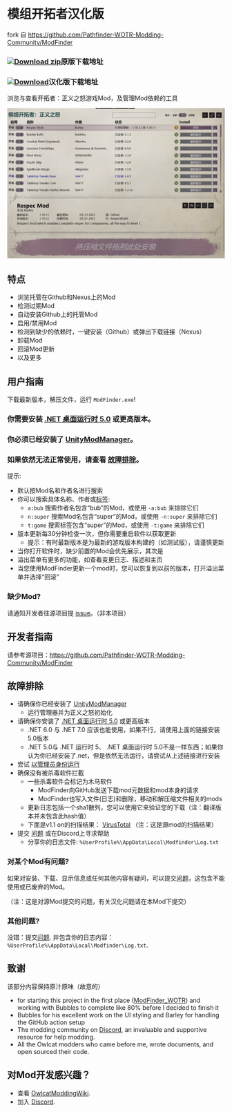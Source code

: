 # 模组开拓者汉化版

fork 自 https://github.com/Pathfinder-WOTR-Modding-Community/ModFinder

### [![Download zip](https://custom-icon-badges.herokuapp.com/badge/-Download-blue?style=for-the-badge&logo=download&logoColor=white "Download zip")](https://github.com/Pathfinder-WOTR-Modding-Community/ModFinder/releases/latest/download/ModFinder.zip)原版下载地址

### [![Download](https://custom-icon-badges.herokuapp.com/badge/-Download-blue?style=for-the-badge&logo=download&logoColor=white "Download zip")](https://github.com/magicskysword/ModFinder_CN/releases/latest/download/ModFinder.zip)汉化版下载地址

浏览与查看开拓者：正义之怒游戏Mod，及管理Mod依赖的工具

![截图](https://github.com/magicskysword/ModFinder_CN/blob/main/screenshots/main.png)

## 特点

* 浏览托管在Github和Nexus上的Mod
* 检测过期Mod
* 自动安装Github上的托管Mod
* 启用/禁用Mod
* 检测到缺少的依赖时，一键安装（Github）或弹出下载链接（Nexus）
* 卸载Mod
* 回滚Mod更新
* 以及更多

## 用户指南

下载最新版本，解压文件，运行 `ModFinder.exe`!

### **你需要安装 [.NET 桌面运行时 5.0](https://dotnet.microsoft.com/download/dotnet/thank-you/runtime-desktop-5.0.0-windows-x64-installer) 或更高版本。**

### 你必须已经安装了 [UnityModManager](https://www.nexusmods.com/site/mods/21)。

### 如果依然无法正常使用，请查看 [故障排除](#故障排除)。

提示:

* 默认按Mod名和作者名进行搜索
* 你可以搜索具体名称、作者或[标签](https://github.com/Pathfinder-WOTR-Modding-Community/ModFinder/blob/main/ModFinderClient/Mod/Tag.cs):
  * `a:bub` 搜索作者名包含“bub”的Mod，或使用 `-a:bub` 来排除它们
  * `n:super` 搜索Mod名包含“super”的Mod，或使用 `-n:super` 来排除它们
  * `t:game` 搜索标签包含“super”的Mod，或使用 `-t:game` 来排除它们
* 版本更新每30分钟检查一次，但你需要重启软件以获取更新
  * 提示：有时最新版本是为最新的游戏版本构建的（如测试版），请谨慎更新
* 当你打开软件时，缺少前置的Mod会优先展示，其次是
* 溢出菜单有更多的功能，如查看变更日志、描述和主页
* 当您使用ModFinder更新一个mod时，您可以恢复到以前的版本，打开溢出菜单并选择“回滚”

### 缺少Mod?

请通知开发者往源项目提 [issue](https://github.com/Pathfinder-WOTR-Modding-Community/ModFinder/issues/new)。（非本项目）

## 开发者指南

请参考源项目：https://github.com/Pathfinder-WOTR-Modding-Community/ModFinder

## 故障排除

* 请确保你已经安装了 [UnityModManager](https://www.nexusmods.com/site/mods/21)
  * 运行管理器并为正义之怒初始化
* 请确保你安装了 [.NET 桌面运行时 5.0](https://dotnet.microsoft.com/download/dotnet/thank-you/runtime-desktop-5.0.0-windows-x64-installer) 或更高版本
  * .NET 6.0 与 .NET 7.0 应该也能使用，如果不行，请使用上面的链接安装5.0版本
  * .NET 5.0与 .NET 运行时 5、 .NET 桌面运行时 5.0不是一样东西；如果你认为你已经安装了.net，但是依然无法运行，请尝试从上述链接进行安装
* 尝试 [以管理员身份运行](https://www.itechtics.com/run-programs-administrator/)
* 确保没有被杀毒软件拦截
  * 一些杀毒软件会标记为木马软件
    * ModFinder向GitHub发送下载mod元数据和mod本身的请求
    * ModFinder也写入文件(日志)和删除，移动和解压缩文件相关的mods
  * 更新日志包括一个sha1散列，您可以使用它来验证您的下载（注：翻译版本并未包含此hash值）
  * 下面是v1.1 on的扫描结果： [VirusTotal](https://www.virustotal.com/gui/file/882b5b1e5eb0dc2d51413a663d116b89856ab3f35681505e7d5286f1ecd0aee6/detection) （注：这是源mod的扫描结果）
* 提交 [问题](https://github.com/Pathfinder-WOTR-Modding-Community/ModFinder/issues/new) 或在Discord上寻求帮助
  * 分享你的日志文件: `%UserProfile%\AppData\Local\Modfinder\Log.txt`

### 对某个Mod有问题?

如果对安装、下载、显示信息或任何其他内容有疑问，可以提交[问题](https://github.com/Pathfinder-WOTR-Modding-Community/ModFinder/issues/new)，这包含不能使用或已废弃的Mod。

（注：这是对源Mod提交的问题，有关汉化问题请在本Mod下提交）

### 其他问题?

没错：提交[问题](https://github.com/Pathfinder-WOTR-Modding-Community/ModFinder/issues/new). 并包含你的日志内容： `%UserProfile%\AppData\Local\Modfinder\Log.txt`.

## 致谢

该部分内容保持原汁原味（故意的）

* for starting this project in the first place ([ModFinder_WOTR](https://github.com/BarleyFlour/ModFinder_WOTR)) and working with Bubbles to complete like 80% before I decided to finish it
* Bubbles for his excellent work on the UI styling and Barley for handling the GitHub action setup
* The modding community on [Discord](https://discord.com/invite/owlcat), an invaluable and supportive resource for help modding.
* All the Owlcat modders who came before me, wrote documents, and open sourced their code.

## 对Mod开发感兴趣？

* 查看 [OwlcatModdingWiki](https://github.com/WittleWolfie/OwlcatModdingWiki/wiki).
* 加入 [Discord](https://discord.com/invite/owlcat).
